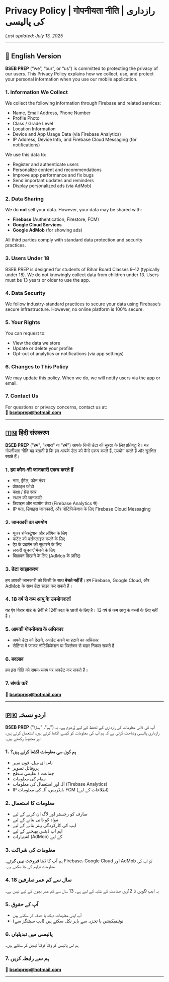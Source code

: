 # Privacy Policy | गोपनीयता नीति | رازداری کی پالیسی

_Last updated: July 13, 2025_

---

## 📘 English Version

**BSEB PREP** (“we”, “our”, or “us”) is committed to protecting the privacy of our users. This Privacy Policy explains how we collect, use, and protect your personal information when you use our mobile application.

### 1. Information We Collect
We collect the following information through Firebase and related services:
- Name, Email Address, Phone Number
- Profile Photo
- Class / Grade Level
- Location Information
- Device and App Usage Data (via Firebase Analytics)
- IP Address, Device Info, and Firebase Cloud Messaging (for notifications)

We use this data to:
- Register and authenticate users
- Personalize content and recommendations
- Improve app performance and fix bugs
- Send important updates and reminders
- Display personalized ads (via AdMob)

### 2. Data Sharing
We do **not** sell your data. However, your data may be shared with:
- **Firebase** (Authentication, Firestore, FCM)
- **Google Cloud Services**
- **Google AdMob** (for showing ads)

All third parties comply with standard data protection and security practices.

### 3. Users Under 18
BSEB PREP is designed for students of Bihar Board Classes 9–12 (typically under 18). We do not knowingly collect data from children under 13. Users must be 13 years or older to use the app.

### 4. Data Security
We follow industry-standard practices to secure your data using Firebase’s secure infrastructure. However, no online platform is 100% secure.

### 5. Your Rights
You can request to:
- View the data we store
- Update or delete your profile
- Opt-out of analytics or notifications (via app settings)

### 6. Changes to This Policy
We may update this policy. When we do, we will notify users via the app or email.

### 7. Contact Us
For questions or privacy concerns, contact us at:  
📧 **bsebprep@hotmail.com**

---

## 🇮🇳 हिंदी संस्करण

**BSEB PREP** ("हम", "हमारा" या "हमें") आपके निजी डेटा की सुरक्षा के लिए प्रतिबद्ध है। यह गोपनीयता नीति यह बताती है कि हम आपके डेटा को कैसे एकत्र करते हैं, उपयोग करते हैं और सुरक्षित रखते हैं।

### 1. हम कौन-सी जानकारी एकत्र करते हैं
- नाम, ईमेल, फोन नंबर
- प्रोफ़ाइल फ़ोटो
- कक्षा / ग्रेड स्तर
- स्थान की जानकारी
- डिवाइस और उपयोग डेटा (Firebase Analytics से)
- IP पता, डिवाइस जानकारी, और नोटिफिकेशन के लिए Firebase Cloud Messaging

### 2. जानकारी का उपयोग
- यूज़र रजिस्ट्रेशन और लॉगिन के लिए
- कंटेंट को पर्सनलाइज़ करने के लिए
- ऐप के प्रदर्शन को सुधारने के लिए
- ज़रूरी सूचनाएँ भेजने के लिए
- विज्ञापन दिखाने के लिए (AdMob के ज़रिए)

### 3. डेटा साझाकरण
हम आपकी जानकारी को किसी के साथ **बेचते नहीं हैं**। हम Firebase, Google Cloud, और AdMob के साथ डेटा साझा कर सकते हैं।

### 4. 18 वर्ष से कम आयु के उपयोगकर्ता
यह ऐप बिहार बोर्ड के 9वीं से 12वीं कक्षा के छात्रों के लिए है। 13 वर्ष से कम आयु के बच्चों के लिए नहीं है।

### 5. आपकी गोपनीयता के अधिकार
- अपने डेटा को देखने, अपडेट करने या हटाने का अधिकार
- सेटिंग्स में जाकर नोटिफिकेशन या विश्लेषण से बाहर निकल सकते हैं

### 6. बदलाव
हम इस नीति को समय-समय पर अपडेट कर सकते हैं।

### 7. संपर्क करें
📧 **bsebprep@hotmail.com**

---

## 🇵🇰 اردو نسخہ

**BSEB PREP** ("ہم"، "ہمارا") آپ کی ذاتی معلومات کی رازداری کے تحفظ کے لیے پُرعزم ہے۔ یہ رازداری پالیسی وضاحت کرتی ہے کہ ہم آپ کی معلومات کو کیسے اکٹھا کرتے ہیں، استعمال کرتے ہیں، اور محفوظ رکھتے ہیں۔

### 1. ہم کون سی معلومات اکٹھا کرتے ہیں؟
- نام، ای میل، فون نمبر
- پروفائل تصویر
- جماعت / تعلیمی سطح
- مقام کی معلومات
- آلہ اور استعمال کی معلومات (Firebase Analytics)
- IP ایڈریس، آلہ کی معلومات، FCM (اطلاعات کے لیے)

### 2. معلومات کا استعمال
- صارف کو رجسٹر اور لاگ ان کرنے کے لیے
- مواد کو ذاتی بنانے کے لیے
- ایپ کی کارکردگی بہتر بنانے کے لیے
- اہم اپ ڈیٹس بھیجنے کے لیے
- اشتہارات (AdMob) کے لیے

### 3. معلومات کی شراکت
ہم آپ کا ڈیٹا **فروخت نہیں کرتے**۔ Firebase، Google Cloud اور AdMob کو آپ کی معلومات فراہم کی جا سکتی ہے۔

### 4. 18 سال سے کم عمر صارفین
یہ ایپ 9ویں تا 12ویں جماعت کے طلبہ کے لیے ہے۔ 13 سال سے کم عمر بچوں کے لیے نہیں ہے۔

### 5. آپ کے حقوق
- آپ اپنی معلومات دیکھ یا حذف کر سکتے ہیں
- نوٹیفیکیشن یا تجزیہ سے باہر نکل سکتے ہیں (ایپ سیٹنگز سے)

### 6. پالیسی میں تبدیلیاں
ہم اس پالیسی کو وقتاً فوقتاً تبدیل کر سکتے ہیں۔

### 7. ہم سے رابطہ کریں
📧 **bsebprep@hotmail.com**

---
